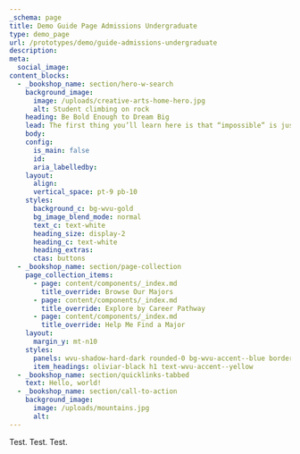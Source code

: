 ```yaml
---
_schema: page
title: Demo Guide Page Admissions Undergraduate
type: demo_page
url: /prototypes/demo/guide-admissions-undergraduate
description:
meta:
  social_image:
content_blocks:
  - _bookshop_name: section/hero-w-search
    background_image:
      image: /uploads/creative-arts-home-hero.jpg
      alt: Student climbing on rock
    heading: Be Bold Enough to Dream Big
    lead: The first thing you’ll learn here is that “impossible” is just a challenge.
    body: 
    config:
      is_main: false
      id:
      aria_labelledby:
    layout:
      align:
      vertical_space: pt-9 pb-10
    styles:
      background_c: bg-wvu-gold
      bg_image_blend_mode: normal
      text_c: text-white
      heading_size: display-2
      heading_c: text-white
      heading_extras:
      ctas: buttons
  - _bookshop_name: section/page-collection
    page_collection_items:
      - page: content/components/_index.md
        title_override: Browse Our Majors
      - page: content/components/_index.md
        title_override: Explore by Career Pathway
      - page: content/components/_index.md
        title_override: Help Me Find a Major
    layout:
      margin_y: mt-n10
    styles:
      panels: wvu-shadow-hard-dark rounded-0 bg-wvu-accent--blue border border-1 border-dark text-white
      item_headings: oliviar-black h1 text-wvu-accent--yellow
  - _bookshop_name: section/quicklinks-tabbed
    text: Hello, world!
  - _bookshop_name: section/call-to-action
    background_image:
      image: /uploads/mountains.jpg
      alt:
---
```


Test. Test. Test.